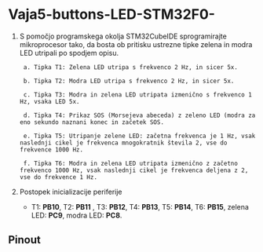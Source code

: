 # Vaja5-buttons-LED-STM32F0-

1. S pomočjo programskega okolja STM32CubeIDE sprogramirajte mikroprocesor tako, da bosta ob pritisku ustrezne tipke zelena in modra LED utripali po spodjem opisu.

        a. Tipka T1: Zelena LED utripa s frekvenco 2 Hz, in sicer 5x.

        b. Tipka T2: Modra LED utripa s frekvenco 2 Hz, in sicer 5x.

        c. Tipka T3: Modra in zelena LED utripata izmenično s frekvenco 1 Hz, vsaka LED 5x.

        d. Tipka T4: Prikaz SOS (Morsejeva abeceda) z zeleno LED (modra za eno sekundo naznani konec in začetek SOS.

        e. Tipka T5: Utripanje zelene LED: začetna frekvenca je 1 Hz, vsak naslednji cikel je frekvenca mnogokratnik števila 2, vse do frekvence 1000 Hz.

        f. Tipka T6: Modra in zelena LED utripata izmenično z začetno frekvenco 1000 Hz, vsak naslednji cikel je frekvenca deljena z 2, vse do frekvence 1 Hz.


2. Postopek inicializacije periferije
   - T1: **PB10**, T2: **PB11** , T3: **PB12**, T4: **PB13**, T5: **PB14**, T6: **PB15**, zelena LED: **PC9**, modra LED: **PC8**.

## Pinout
